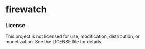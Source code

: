 # firewatch



### License
This project is not licensed for use, modification, distribution, or monetization. See the LICENSE file for details.
